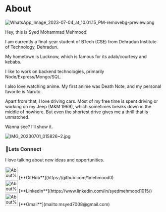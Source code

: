 # About

![WhatsApp_Image_2023-07-04_at_10.01.15_PM-removebg-preview.png](About%201e10f6e838b84e139b366d50d3420360/WhatsApp_Image_2023-07-04_at_10.01.15_PM-removebg-preview.png)  

Hey, this is Syed Mohammad Mehmood!

I am currently a final-year student of BTech (CSE) from Dehradun Institute of Technology, Dehradun.

My hometown is Lucknow, which is famous for its adab/courtesy and kebabs.

I like to work on backend technologies, primarily Node/Express/Mongo/SQL.

I also love watching anime. My first anime was Death Note, and my personal favorite is Naruto.

Apart from that, I love driving cars. Most of my free time is spent driving or working on my Jeep (M&M 1969), which sometimes breaks down in the middle of nowhere. But even the shortest drive gives me a thrill that is unmatched.

Wanna see? I’ll show it.

![IMG_20230701_015826~2.jpg](About%201e10f6e838b84e139b366d50d3420360/IMG_20230701_0158262.jpg)

### 📶Lets Connect

I love talking about new ideas and opportunities.

<aside>
<img src="About%201e10f6e838b84e139b366d50d3420360/download_(2).png" alt="About%201e10f6e838b84e139b366d50d3420360/download_(2).png" width="40px" /> [**GitHub**](https://github.com/1mehmood0)

</aside>

<aside>
<img src="About%201e10f6e838b84e139b366d50d3420360/640px-LinkedIn_logo_initials.png" alt="About%201e10f6e838b84e139b366d50d3420360/640px-LinkedIn_logo_initials.png" width="40px" /> [**Linkedin**](https://www.linkedin.com/in/syedmehmood1015/)

</aside>

<aside>
<img src="About%201e10f6e838b84e139b366d50d3420360/download_(3).png" alt="About%201e10f6e838b84e139b366d50d3420360/download_(3).png" width="40px" /> [**Gmail**](mailto:msyed7008@gmail.com)

</aside>
